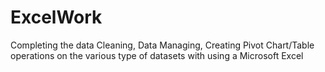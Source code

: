# ExcelWork
Completing the data Cleaning, Data Managing, Creating Pivot Chart/Table operations on the various type of datasets with using a Microsoft Excel 
